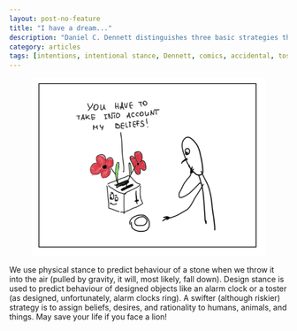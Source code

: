 ```yaml
---
layout: post-no-feature
title: "I have a dream..."
description: "Daniel C. Dennett distinguishes three basic strategies that we can use to make predictions: physical stance, design stance, and intentional stance."
category: articles
tags: [intentions, intentional stance, Dennett, comics, accidental, toster, Julie, Goncharov]
---
```



<figure>
	<img src="/sci-comics/intentional-stance.png">
</figure>

We use physical stance to predict behaviour of a stone when we throw it into the air (pulled by gravity, it will, most likely, fall down). Design stance is used to predict behaviour of designed objects like an alarm clock or a toster (as designed, unfortunately, alarm clocks ring). A swifter (although riskier) strategy is to assign beliefs, desires, and rationality to humans, animals, and things. May save your life if you face a lion!

